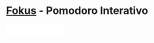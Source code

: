 # [Fokus](https://js-manipulating-objects-in-the-dom.vercel.app/) - Pomodoro Interativo

![Fokus](imagens/logo.png)
